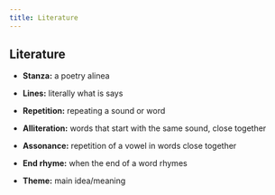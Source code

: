 ```yaml
---
title: Literature
---
```


## Literature

- **Stanza:** a poetry alinea

- **Lines:** literally what is says

- **Repetition:** repeating a sound or word

- **Alliteration:** words that start with the same sound, close together

- **Assonance:** repetition of a vowel in words close together

- **End rhyme:** when the end of a word rhymes

- **Theme:** main idea/meaning
